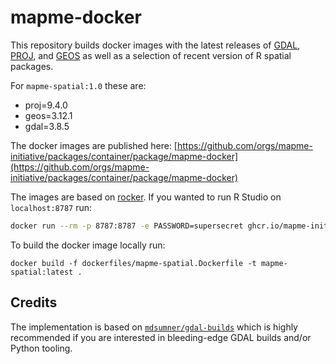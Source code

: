 # mapme-docker


This repository builds docker images with the latest releases of [GDAL](https://github.com/OSGeo/gdal/releases), 
[PROJ](https://github.com/OSGeo/proj/releases), and [GEOS](https://github.com/libgeos/geos/releases) as well as a selection of recent version of R spatial packages.

For `mapme-spatial:1.0` these are:

- proj=9.4.0
- geos=3.12.1
- gdal=3.8.5

The docker images are published here:
[https://github.com/orgs/mapme-initiative/packages/container/package/mapme-docker](https://github.com/orgs/mapme-initiative/packages/container/package/mapme-docker)

The images are based on [rocker](https://rocker-project.org/). If you wanted to run
R Studio on `localhost:8787` run:

```bash
docker run --rm -p 8787:8787 -e PASSWORD=supersecret ghcr.io/mapme-initiative/mapme-spatial:1.0
```

To build the docker image locally run:

```bas
docker build -f dockerfiles/mapme-spatial.Dockerfile -t mapme-spatial:latest .
```

## Credits

The implementation is based on [`mdsumner/gdal-builds`](https://github.com/mdsumner/gdal-builds) which is highly
recommended if you are interested in bleeding-edge GDAL builds and/or Python tooling. 
